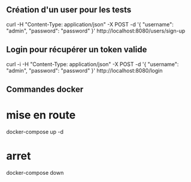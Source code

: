 
## Création d'un user pour les tests
curl -H "Content-Type: application/json" -X POST -d '{
    "username": "admin",
    "password": "password"
}' http://localhost:8080/users/sign-up

## Login pour récupérer un token valide
curl -i -H "Content-Type: application/json" -X POST -d '{
    "username": "admin",
    "password": "password"
}' http://localhost:8080/login


## Commandes docker
# mise en route
docker-compose up -d
# arret
docker-compose down
